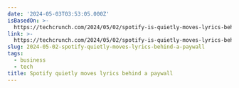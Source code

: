 ```yaml
---
date: '2024-05-03T03:53:05.000Z'
isBasedOn: >-
  https://techcrunch.com/2024/05/02/spotify-is-quietly-moves-lyrics-behind-a-paywall/
link: >-
  https://techcrunch.com/2024/05/02/spotify-is-quietly-moves-lyrics-behind-a-paywall/
slug: 2024-05-02-spotify-quietly-moves-lyrics-behind-a-paywall
tags:
  - business
  - tech
title: Spotify quietly moves lyrics behind a paywall
---
```



